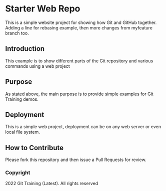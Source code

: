 # Starter Web Repo

This is a simple website project for showing how Git and GitHub together. 
Adding a line for rebasing example, then more changes from myfeature branch too.

## Introduction

This example is to show different parts of the Git repository and various commands using a web project

## Purpose

As stated above, the main purpose is to provide simple examples for Git Training demos.

## Deployment

This is a simple web project, deployment can be on any web server or even local file system.

## How to Contribute 

Please fork this repository and then issue a Pull Requests for review.

### Copyright

2022 Git Training (Latest). All rights reserved